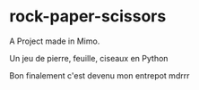 # rock-paper-scissors

A Project made in Mimo.

Un jeu de pierre, feuille, ciseaux en Python

Bon finalement c'est devenu mon entrepot mdrrr
